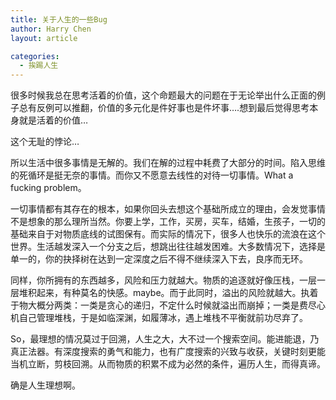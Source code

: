 ```yaml
---
title: 关于人生的一些Bug
author: Harry Chen
layout: article

categories:
  - 挨踢人生
---
```


  很多时候我总在思考活着的价值，这个命题最大的问题在于无论举出什么正面的例子总有反例可以推翻，价值的多元化是件好事也是件坏事….想到最后觉得思考本身就是活着的价值…

  这个无耻的悖论…

  所以生活中很多事情是无解的。我们在解的过程中耗费了大部分的时间。陷入思维的死循环是挺无奈的事情。而你又不愿意去线性的对待一切事情。What a fucking problem。

  一切事情都有其存在的根本，如果你回头去想这个基础所成立的理由，会发觉事情不是想象的那么理所当然。你要上学，工作，买房，买车，结婚，生孩子，一切的基础来自于对物质底线的试图保有。而实际的情况下，很多人也快乐的流浪在这个世界。生活越发深入一个分支之后，想跳出往往越发困难。大多数情况下，选择是单一的，你的抉择树在达到一定深度之后不得不继续深入下去，良序而无环。

  同样，你所拥有的东西越多，风险和压力就越大。物质的追逐就好像压栈，一层一层堆积起来，有种莫名的快感。maybe。而于此同时，溢出的风险就越大。执着于物大概分两类：一类是贪心的递归，不定什么时候就溢出而崩掉；一类是费尽心机自己管理堆栈，于是如临深渊，如履薄冰，遇上堆栈不平衡就前功尽弃了。

  So，最理想的情况莫过于回溯，人生之大，大不过一个搜索空间。能进能退，乃真正法器。有深度搜索的勇气和能力，也有广度搜索的兴致与收获，关键时刻更能当机立断，剪枝回溯。从而物质的积累不成为必然的条件，遍历人生，而得真谛。

  确是人生理想啊。
